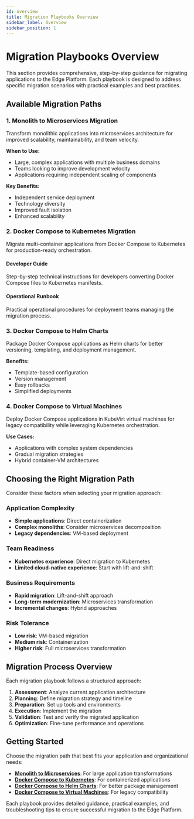 ```yaml
---
id: overview
title: Migration Playbooks Overview
sidebar_label: Overview
sidebar_position: 1
---
```


# Migration Playbooks Overview

This section provides comprehensive, step-by-step guidance for migrating applications to the Edge Platform. Each playbook is designed to address specific migration scenarios with practical examples and best practices.

## Available Migration Paths

### 1. Monolith to Microservices Migration

Transform monolithic applications into microservices architecture for improved scalability, maintainability, and team velocity.

**When to Use:**
- Large, complex applications with multiple business domains
- Teams looking to improve development velocity
- Applications requiring independent scaling of components

**Key Benefits:**
- Independent service deployment
- Technology diversity
- Improved fault isolation
- Enhanced scalability

### 2. Docker Compose to Kubernetes Migration

Migrate multi-container applications from Docker Compose to Kubernetes for production-ready orchestration.

#### Developer Guide
Step-by-step technical instructions for developers converting Docker Compose files to Kubernetes manifests.

#### Operational Runbook
Practical operational procedures for deployment teams managing the migration process.

### 3. Docker Compose to Helm Charts

Package Docker Compose applications as Helm charts for better versioning, templating, and deployment management.

**Benefits:**
- Template-based configuration
- Version management
- Easy rollbacks
- Simplified deployments

### 4. Docker Compose to Virtual Machines

Deploy Docker Compose applications in KubeVirt virtual machines for legacy compatibility while leveraging Kubernetes orchestration.

**Use Cases:**
- Applications with complex system dependencies
- Gradual migration strategies
- Hybrid container-VM architectures

## Choosing the Right Migration Path

Consider these factors when selecting your migration approach:

### Application Complexity
- **Simple applications**: Direct containerization
- **Complex monoliths**: Consider microservices decomposition
- **Legacy dependencies**: VM-based deployment

### Team Readiness
- **Kubernetes experience**: Direct migration to Kubernetes
- **Limited cloud-native experience**: Start with lift-and-shift

### Business Requirements
- **Rapid migration**: Lift-and-shift approach
- **Long-term modernization**: Microservices transformation
- **Incremental changes**: Hybrid approaches

### Risk Tolerance
- **Low risk**: VM-based migration
- **Medium risk**: Containerization
- **Higher risk**: Full microservices transformation

## Migration Process Overview

Each migration playbook follows a structured approach:

1. **Assessment**: Analyze current application architecture
2. **Planning**: Define migration strategy and timeline
3. **Preparation**: Set up tools and environments
4. **Execution**: Implement the migration
5. **Validation**: Test and verify the migrated application
6. **Optimization**: Fine-tune performance and operations

## Getting Started

Choose the migration path that best fits your application and organizational needs:

- **[Monolith to Microservices](./monolith-to-microservices/overview)**: For large application transformations
- **[Docker Compose to Kubernetes](./docker-compose-to-kubernetes/developer-guide/introduction-and-core-concepts)**: For containerized applications
- **[Docker Compose to Helm Charts](./docker-compose-to-helm-charts/introduction-and-prerequisites)**: For better package management
- **[Docker Compose to Virtual Machines](./docker-compose-to-virtual-machines/introduction-and-migration-strategy)**: For legacy compatibility

Each playbook provides detailed guidance, practical examples, and troubleshooting tips to ensure successful migration to the Edge Platform. 